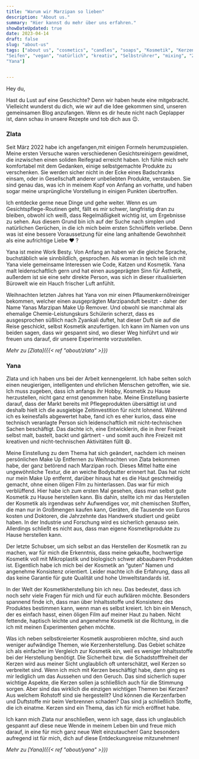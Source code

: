 ```yaml
---
title: "Warum wir Marzipan so lieben"
description: "About us."
summary: "Hier kannst du mehr über uns erfahren."
showDateUpdated: true
date: 2023-04-14
draft: false
slug: "about-us"
tags: ["about us", "cosmetics", "candles", "soaps", "Kosmetik", "Kerzen", 
"Seifen", "vegan", "natürlich", "kreativ", "Selbstrührer", "mixing", "Zlata",
"Yana"]


---
```

Hey du,

Hast du Lust auf eine Geschichte? Denn wir haben heute eine mitgebracht. Vielleicht wunderst du dich, wie wir auf die
Idee gekommen sind, unseren gemeinsamen Blog anzufangen. Wenn es dir heute nicht nach Geplapper ist, dann schau in
unsere Rezepte und tob dich aus :wink:.

### Zlata

Seit März 2022 habe ich angefangen,mit einigen Formeln herumzuspielen. Meine ersten Versuche waren verschiedenen
Gesichtsreinigern gewidmet,
die inzwischen einen soliden Reifegrad erreicht haben. Ich fühle mich sehr komfortabel mit dem
Gedanken, einige selbstgemachte Produkte zu verschenken. Sie werden sicher nicht in der Ecke eines Badschranks einsam,
oder in Gesellschaft anderer unbeliebten Produkte, verstauben. Sie sind genau das, was ich in meinem Kopf von Anfang an
vorhatte, und haben sogar meine ursprüngliche Vorstellung in einigen Punkten übertroffen.

Ich entdecke gerne neue Dinge und gehe weiter. Wenn es um Gesichtspflege-Routinen geht, fällt es mir schwer, langfristig
dran zu bleiben, obwohl ich weiß, dass Regelmäßigkeit wichtig ist, um Ergebnisse zu sehen. Aus
diesem Grund bin ich auf der Suche nach simplen und natürlichen Gerüchen, in die ich mich beim ersten Schnüffeln
verliebe. Denn was ist eine bessere Voraussetzung für eine lang anhaltende Gewohnheit als eine aufrichtige Liebe :heart:
?

Yana ist meine Work Besty. Von Anfang an haben wir die gleiche Sprache, buchstäblich wie sinnbildlich, gesprochen. Als
woman in tech teile ich mit Yana viele gemeinsame Interessen wie Code, Katzen und Kosmetik. Yana malt leidenschaftlich
gern und hat einen ausgeprägten Sinn für Ästhetik, außerdem ist sie eine sehr direkte Person, was sich in dieser
ritualisierten Bürowelt wie ein Hauch frischer Luft anfühlt.

Weihnachten letzten Jahres hat Yana von mir einen Pflaumenkernölreiniger bekommen, welcher einen ausgeprägten
Marzipanduft
besitzt - daher der Name Yanas Marzipan Make Up Remover. Und obwohl sie manchmal als ehemalige Chemie-Leistungskurs
Schülerin scherzt, dass es ausgesprochen süßlich nach Zyankali duftet, hat dieser Duft sie auf die Reise geschickt,
selbst Kosmetik anzufertigen. Ich kann im Namen von uns beiden sagen, dass wir gespannt sind, wo dieser Weg hinführt
und wir freuen uns darauf, dir unsere Experimente vorzustellen.

_Mehr zu [Zlata]({{< ref "about/zlata" >}})_

### Yana

Zlata und ich haben uns bei der Arbeit kennengelernt. Ich habe selten solch einen neugierigen, intelligenten und
ehrlichen Menschen getroffen, wie sie. Ich muss zugeben, dass ich anfangs ihr Hobby, Kosmetik zu Hause herzustellen,
nicht ganz ernst genommen habe. Meine Einstellung basierte darauf, dass der Markt bereits mit Pflegeprodukten
übersättigt ist und deshalb hielt ich die ausgiebige Zeitinvestition für nicht lohnend. Während ich es keinesfalls
abgewertet habe, fand ich es eher kurios, dass eine technisch veranlagte Person sich leidenschaftlich mit
nicht-technischen Sachen beschäftigt. Das dachte ich, eine Entwicklerin, die in ihrer Freizeit selbst malt, bastelt,
backt und gärtnert - und somit auch ihre Freizeit mit kreativen und nicht-technischen Aktivitäten füllt :smile:.

Meine Einstellung zu dem Thema hat sich geändert, nachdem ich meinen persönlichen Make Up Entfernen zu Weihnachten von
Zlata bekommen habe, der ganz betörend nach Marzipan roch. Dieses Mittel hatte eine ungewöhnliche Textur, die an weiche
Bodybutter erinnert hat. Das hat nicht nur mein Make Up entfernt, darüber hinaus hat es die Haut geschmeidig gemacht,
ohne einen öligen Film zu hinterlassen. Das war für mich verblüffend. Hier habe ich zum ersten Mal gesehen, dass man
selbst gute Kosmetik zu Hause herstellen kann.
Bis dahin, stellte ich mir das Herstellen der Kosmetik als irgendwas sehr Aufwendiges vor, mit chemischen Stoffen, die
man nur in Großmengen kaufen kann, Geräten, die Tausende von Euros kosten und Doktoren, die Jahrzehnte das Handwerk
studiert und geübt haben. In der Industrie und Forschung wird es sicherlich genauso sein. Allerdings schließt es nicht
aus, dass man eigene Kosmetikprodukte zu Hause herstellen kann.

Der letzte Schubser, um sich selbst an das Herstellen der Kosmetik ran zu machen, war für mich die Erkenntnis, dass
meine gekaufte, hochwertige Kosmetik voll mit Mikroplastik und biologisch schwer abbaubaren Produkten ist. Eigentlich
habe ich mich bei der Kosmetik an “guten” Namen und angenehme Konsistenz orientiert. Leider machte ich die Erfahrung,
dass all das keine
Garantie für gute Qualität und hohe Umweltstandards ist.

In der Welt der Kosmetikherstellung bin ich neu. Das bedeutet, dass ich noch sehr viele Fragen für mich und für euch
aufklären möchte. Besonders spannend finde ich, dass man über Inhaltsstoffe und Konsistenz des Produktes
bestimmen kann, wenn man
es selbst kreiert. Ich bin ein Mensch, der es einfach hasst, einen öligen Film auf meiner Haut zu haben. Nicht
fettende, haptisch leichte und angenehme Kosmetik ist die Richtung, in die ich mit meinen Experimenten gehen möchte.

Was ich neben selbstkreierter Kosmetik ausprobieren möchte, sind auch weniger aufwändige Themen, wie Kerzenherstellung.
Das Gebiet schätze ich als einfacher im Vergleich zur Kosmetik ein, weil es weniger Inhaltsstoffe bei der Herstellung
benötigt. Die Sicherheit bzw. die Schadstofffreiheit der Kerzen wird aus meiner Sicht unglaublich oft unterschätzt, weil
Kerzen so verbreitet
sind. Wenn ich mich mit Kerzen beschäftigt habe, dann ging es mir lediglich um das Aussehen
und
den Geruch. Das sind sicherlich super wichtige Aspekte, die Kerzen sollen ja schließlich auch für die Stimmung
sorgen. Aber sind das wirklich
die einzigen wichtigen Themen bei Kerzen? Aus welchem Rohstoff sind sie hergestellt? Und
können
die Kerzenfarben und Duftstoffe mir beim Verbrennen schaden? Das sind ja schließlich Stoffe, die ich einatme. Kerzen
sind ein
Thema, das ich für mich eröffnet habe.

Ich kann mich Zlata nur anschließen, wenn ich sage, dass ich unglaublich gespannt auf diese neue Wende in meinem Leben
bin und freue mich darauf, in eine für mich ganz neue Welt einzutauchen! Ganz besonders aufregend ist für mich, dich auf
diese Entdeckungsreise mitzunehmen!

_Mehr zu [Yana]({{< ref "about/yana" >}})_
